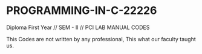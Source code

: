 # PROGRAMMING-IN-C-22226
Diploma First Year // SEM - II // PCI LAB MANUAL CODES

This Codes are not written by any professional, This what our faculty taught us.
